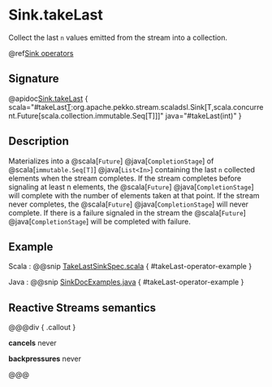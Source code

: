 # Sink.takeLast

Collect the last `n` values emitted from the stream into a collection.

@ref[Sink operators](../index.md#sink-operators)

## Signature

@apidoc[Sink.takeLast](Sink$) { scala="#takeLast[T](n:Int):org.apache.pekko.stream.scaladsl.Sink[T,scala.concurrent.Future[scala.collection.immutable.Seq[T]]]" java="#takeLast(int)" }


## Description

Materializes into a @scala[`Future`] @java[`CompletionStage`] of @scala[`immutable.Seq[T]`] @java[`List<In>`] containing the last `n` collected elements when the stream completes.
If the stream completes before signaling at least n elements, the @scala[`Future`] @java[`CompletionStage`]  will complete with the number
of elements taken at that point. 
If the stream never completes, the @scala[`Future`] @java[`CompletionStage`] will never complete.
If there is a failure signaled in the stream the @scala[`Future`] @java[`CompletionStage`] will be completed with failure.

## Example

Scala
:   @@snip [TakeLastSinkSpec.scala](/stream-tests/src/test/scala/org/apache/pekko/stream/scaladsl/TakeLastSinkSpec.scala) { #takeLast-operator-example }

Java
:   @@snip [SinkDocExamples.java](/docs/src/test/java/jdocs/stream/operators/SinkDocExamples.java) { #takeLast-operator-example }

## Reactive Streams semantics

@@@div { .callout }

**cancels** never

**backpressures** never

@@@
